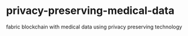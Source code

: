 # privacy-preserving-medical-data
fabric blockchain with medical data using privacy preserving technology 
